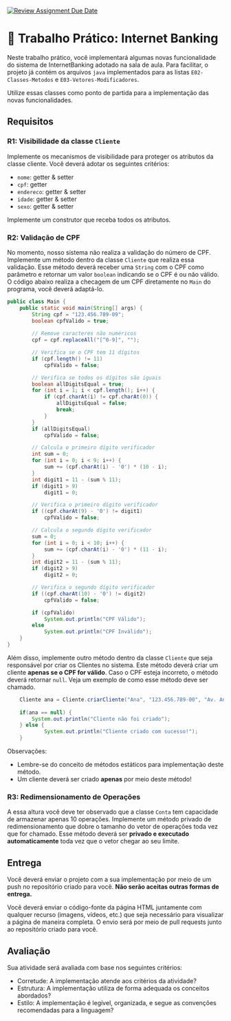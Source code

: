 [![Review Assignment Due Date](https://classroom.github.com/assets/deadline-readme-button-24ddc0f5d75046c5622901739e7c5dd533143b0c8e959d652212380cedb1ea36.svg)](https://classroom.github.com/a/4qPzVXzS)
# 📝 Trabalho Prático: Internet Banking

Neste trabalho prático, você implementará algumas novas funcionalidade do sistema de InternetBanking adotado na sala de aula.
Para facilitar, o projeto já contém os arquivos `java` implementados para as listas `E02-Classes-Metodos` e `E03-Vetores-Modificadores`.

Utilize essas classes como ponto de partida para a implementação das novas funcionalidades.

## Requisitos

### R1: Visibilidade da classe `Cliente`

Implemente os mecanismos de visibilidade para proteger os atributos da classe cliente. Você deverá adotar os seguintes critérios:

- `nome`: getter & setter
- `cpf`: getter
- `endereco`: getter & setter
- `idade`: getter & setter
- `sexo`: getter & setter

Implemente um construtor que receba todos os atributos.

### R2: Validação de CPF

No momento, nosso sistema não realiza a validação do número de CPF.
Implemente um método dentro da classe `Cliente` que realiza essa validação.
Esse método deverá receber uma `String` com o CPF como parâmetro e retornar um valor `boolean` indicando se o CPF é ou não válido.
O  código abaixo realiza a checagem de um CPF diretamente no `Main` do programa, você deverá adaptá-lo.

```java
public class Main {
    public static void main(String[] args) {
        String cpf = "123.456.789-09";
        boolean cpfValido = true;
        
        // Remove caracteres não numéricos
        cpf = cpf.replaceAll("[^0-9]", "");

        // Verifica se o CPF tem 11 dígitos
        if (cpf.length() != 11)
            cpfValido = false;

        // Verifica se todos os dígitos são iguais
        boolean allDigitsEqual = true;
        for (int i = 1; i < cpf.length(); i++) {
            if (cpf.charAt(i) != cpf.charAt(0)) {
                allDigitsEqual = false;
                break;
            }
        }
        if (allDigitsEqual)
            cpfValido = false;

        // Calcula o primeiro dígito verificador
        int sum = 0;
        for (int i = 0; i < 9; i++) {
            sum += (cpf.charAt(i) - '0') * (10 - i);
        }
        int digit1 = 11 - (sum % 11);
        if (digit1 > 9)
            digit1 = 0;

        // Verifica o primeiro dígito verificador
        if ((cpf.charAt(9) - '0') != digit1)
            cpfValido = false;

        // Calcula o segundo dígito verificador
        sum = 0;
        for (int i = 0; i < 10; i++) {
            sum += (cpf.charAt(i) - '0') * (11 - i);
        }
        int digit2 = 11 - (sum % 11);
        if (digit2 > 9)
            digit2 = 0;

        // Verifica o segundo dígito verificador
        if ((cpf.charAt(10) - '0') != digit2)
            cpfValido = false;

        if (cpfValido)
            System.out.println("CPF Válido");
        else
            System.out.println("CPF Inválido");
    }
}
```

Além disso, implemente outro método dentro da classe `Cliente` que seja responsável por criar os Clientes no sistema.
Este método deverá criar um cliente **apenas se o CPF for válido**.
Caso o CPF esteja incorreto, o método deverá retornar `null`.
Veja um exemplo de como esse método deve ser chamado.

```java
    Cliente ana = Cliente.criarCliente("Ana", "123.456.789-00", "Av. Antonio Carlos, 6627", 25, 'f');
    
    if(ana == null) {
        System.out.println("Cliente não foi criado");
    } else {
            System.out.println("Cliente criado com sucesso!");
    }
```

Observações:
- Lembre-se do conceito de métodos estáticos para implementação deste método.
- Um cliente deverá ser criado **apenas** por meio deste método!

### R3: Redimensionamento de Operações

A essa altura você deve ter observado que a classe `Conta` tem capacidade de armazenar apenas 10 operações.
Implemente um método privado de redimensionamento que dobre o tamanho do vetor de operações toda vez que for chamado.
Esse método deverá ser **privado e executado automaticamente** toda vez que o vetor chegar ao seu limite.

## Entrega

Você deverá enviar o projeto com a sua implementação por meio de um push no repositório criado para você.
**Não serão aceitas outras formas de entrega.**

Você deverá enviar o código-fonte da página HTML juntamente com qualquer recurso (imagens, vídeos, etc.) que seja necessário para visualizar a página de maneira completa. O envio será por meio de pull requests junto ao repositório criado para você.

## Avaliação

Sua atividade será avaliada com base nos seguintes critérios:

- Corretude: A implementação atende aos critérios da atividade?
- Estrutura: A implementação utiliza de forma adequada os conceitos abordados?
- Estilo: A implementação é legível, organizada, e segue as convenções recomendadas para a linguagem?

